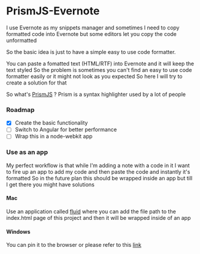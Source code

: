 # PrismJS-Evernote
I use Evernote as my snippets manager and sometimes I need to copy formatted code into Evernote but
some editors let you copy the code unformatted

So the basic idea is just to have a simple easy to use code formatter.

You can paste a fomatted text (HTML/RTF) into Evernote and it will keep the text styled
So the problem is sometimes you can't find an easy to use code formatter easily or it might not look as you expected
So here I will try to create a solution for that

So what's [PrismJS](http://prismjs.com/) ?
Prism is a syntax highlighter used by a lot of people

### Roadmap

- [x] Create the basic functionality
- [ ] Switch to Angular for better performance
- [ ] Wrap this in a node-webkit app

### Use as an app
My perfect workflow is that while I'm adding a note with a code in it I want to fire up an app to add my code and then
paste the code and instantly it's formatted
So in the future plan this should be wrapped inside an app but till I get there you might have solutions

#### Mac
Use an application called [fluid](http://fluidapp.com/) where you can add the file path to the index.html page of this project
and then it will be wrapped inside of an app

#### Windows
You can pin it to the browser or please refer to this [link](http://www.howtogeek.com/141431/how-to-turn-web-apps-into-first-class-desktop-citizens/)